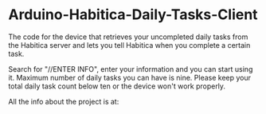 # Arduino-Habitica-Daily-Tasks-Client
The code for the device that retrieves your uncompleted daily tasks from the Habitica server and lets you tell Habitica when you complete a certain task.

Search for "//ENTER INFO", enter your information and you can start using it. Maximum number of daily tasks you can have is nine. Please keep your total daily task count below ten or the device won't work properly.

All the info about the project is at: 
